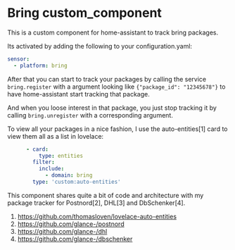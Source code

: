 Bring custom_component
=========================

This is a custom component for home-assistant to track bring packages.

Its activated by adding the following to your configuration.yaml:
```yaml
sensor:
  - platform: bring
```

After that you can start to track your packages by calling the service
`bring.register`  with a argument looking like
`{"package_id": "12345678"}` to have home-assistant start tracking
that package.

And when you loose interest in that package, you just stop tracking it by
calling `bring.unregister` with a corresponding argument.


To view all your packages in a nice fashion, I use the auto-entities[1]
card to view them all as a list in lovelace:
```yaml
      - card:
          type: entities
        filter:
          include:
            - domain: bring
        type: 'custom:auto-entities'
```

This component shares quite a bit of code and architecture
with my package tracker for Postnord[2], DHL[3] and DbSchenker[4].


1. https://github.com/thomasloven/lovelace-auto-entities
2. https://github.com/glance-/postnord
3. https://github.com/glance-/dhl
4. https://github.com/glance-/dbschenker
